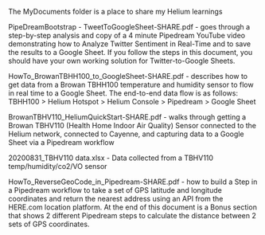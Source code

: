 The MyDocuments folder is a place to share my Helium learnings

PipeDreamBootstrap - TweetToGoogleSheet-SHARE.pdf - goes through a step-by-step analysis and copy of a 4 minute Pipedream YouTube video demonstrating how to Analyze Twitter Sentiment in Real-Time and to save the results to a Google Sheet. If you follow the steps in this document, you should have your own working solution for Twitter-to-Google Sheets.

HowTo_BrowanTBHH100_to_GoogleSheet-SHARE.pdf - describes how to get data from a Browan TBHH100 temperature and humidity sensor to flow in real time to a Google Sheet.
The end-to-end data flow is as follows: TBHH100 > Helium Hotspot > Helium Console > Pipedream > Google Sheet

BrowanTBHV110_HeliumQuickStart-SHARE.pdf - walks through getting a Browan TBHV110 (Health Home Indoor Air Quality) Sensor connected to the Helium network, connected to Cayenne, and capturing data to a Google Sheet via a Pipedream workflow

20200831_TBHV110 data.xlsx - Data collected from a TBHV110 temp/humidity/co2/VO sensor

HowTo_ReverseGeoCode_in_Pipedream-SHARE.pdf - how to build a Step in a Pipedream workflow to take a set of GPS latitude and longitude coordinates and return the nearest address using an API from the HERE.com location platform. At the end of this document is a Bonus section that shows 2 different Pipedream steps to calculate the distance between 2 sets of GPS coordinates. 
